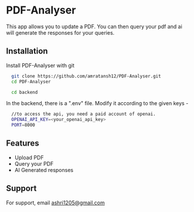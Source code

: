 # PDF-Analyser

This app allows you to update a PDF. You can then query your pdf and ai will generate the responses for your queries.

## Installation

Install PDF-Analyser with git

```bash
  git clone https://github.com/amratansh12/PDF-Analyser.git
  cd PDF-Analyser

  cd backend
```

In the backend, there is a ".env" file. Modify it according to the given keys -

```bash
  //to access the api, you need a paid account of openai.
  OPENAI_API_KEY=<your_openai_api_key>
  PORT=8000
```

## Features

- Upload PDF
- Query your PDF
- AI Generated responses

## Support

For support, email ashri1205@gmail.com
